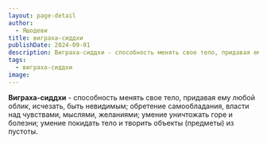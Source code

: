 ```yaml
---
layout: page-detail
author:
  - Яшодеви
title: виграха-сиддхи
publishDate: 2024-09-01
description: Виграха-сиддхи - способность менять свое тело, придавая ему любой облик, исчезать, быть невидимым; обретение самообладания, власти над чувствами, мыслями, желаниями; умение уничтожать горе и болезни; умение покидать тело и творить объекты (предметы) из пустоты.
tags:
  - виграха-сиддхи
image:
---
```

**Виграха-сиддхи** - способность менять свое тело, придавая ему любой облик, исчезать, быть невидимым; обретение самообладания, власти над чувствами, мыслями, желаниями; умение уничтожать горе и болезни; умение покидать тело и творить объекты (предметы) из пустоты.

